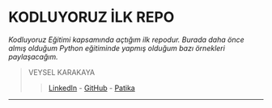 # KODLUYORUZ İLK REPO

*Kodluyoruz Eğitimi kapsamında açtığım ilk repodur. Burada daha önce almış olduğum Python eğitiminde yapmış olduğum bazı örnekleri paylaşacağım.*

> VEYSEL KARAKAYA
> > [LinkedIn](https://www.linkedin.com/in/veysel-karakaya/) - [GitHub](https://github.com/turnon1) - [Patika](https://app.patika.dev/turnon)

---

